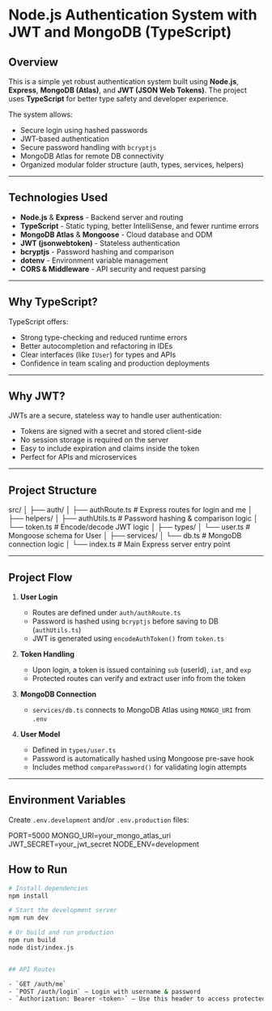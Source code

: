 # Node.js Authentication System with JWT and MongoDB (TypeScript)

## Overview

This is a simple yet robust authentication system built using **Node.js**, **Express**, **MongoDB (Atlas)**, and **JWT (JSON Web Tokens)**. The project uses **TypeScript** for better type safety and developer experience.

The system allows:
- Secure login using hashed passwords
- JWT-based authentication
- Secure password handling with `bcryptjs`
- MongoDB Atlas for remote DB connectivity
- Organized modular folder structure (auth, types, services, helpers)

---

## Technologies Used

- **Node.js** & **Express** - Backend server and routing
- **TypeScript** - Static typing, better IntelliSense, and fewer runtime errors
- **MongoDB Atlas** & **Mongoose** - Cloud database and ODM
- **JWT (jsonwebtoken)** - Stateless authentication
- **bcryptjs** - Password hashing and comparison
- **dotenv** - Environment variable management
- **CORS & Middleware** - API security and request parsing

---

## Why TypeScript?

TypeScript offers:
- Strong type-checking and reduced runtime errors
- Better autocompletion and refactoring in IDEs
- Clear interfaces (like `IUser`) for types and APIs
- Confidence in team scaling and production deployments

---

## Why JWT?

JWTs are a secure, stateless way to handle user authentication:
- Tokens are signed with a secret and stored client-side
- No session storage is required on the server
- Easy to include expiration and claims inside the token
- Perfect for APIs and microservices

---

## Project Structure

src/
│
├── auth/
│ ├── authRoute.ts # Express routes for login and me
│
├── helpers/
│ ├── authUtils.ts # Password hashing & comparison logic
│ └── token.ts # Encode/decode JWT logic
│
├── types/
│ └── user.ts # Mongoose schema for User
│
├── services/
│ └── db.ts # MongoDB connection logic
│
└── index.ts # Main Express server entry point


---

## Project Flow

1. **User Login**
   - Routes are defined under `auth/authRoute.ts`
   - Password is hashed using `bcryptjs` before saving to DB (`authUtils.ts`)
   - JWT is generated using `encodeAuthToken()` from `token.ts`

2. **Token Handling**
   - Upon login, a token is issued containing `sub` (userId), `iat`, and `exp`
   - Protected routes can verify and extract user info from the token

3. **MongoDB Connection**
   - `services/db.ts` connects to MongoDB Atlas using `MONGO_URI` from `.env`

4. **User Model**
   - Defined in `types/user.ts`
   - Password is automatically hashed using Mongoose pre-save hook
   - Includes method `comparePassword()` for validating login attempts

---

## Environment Variables

Create `.env.development` and/or `.env.production` files:

PORT=5000
MONGO_URI=your_mongo_atlas_uri
JWT_SECRET=your_jwt_secret
NODE_ENV=development

## How to Run

```bash
# Install dependencies
npm install

# Start the development server
npm run dev

# Or build and run production
npm run build
node dist/index.js


## API Routes

- `GET /auth/me` 
- `POST /auth/login` – Login with username & password  
- `Authorization: Bearer <token>` – Use this header to access protected routes  
